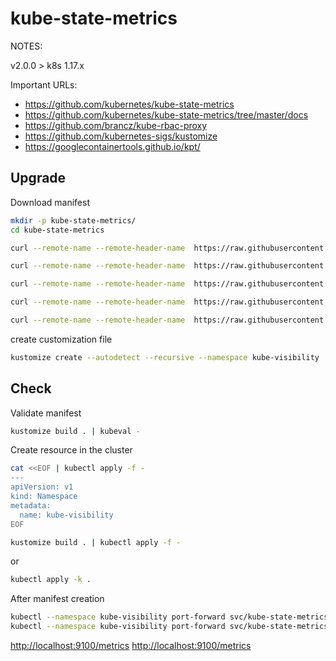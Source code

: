 # kube-state-metrics

NOTES:

v2.0.0 > k8s 1.17.x

Important URLs:

* https://github.com/kubernetes/kube-state-metrics
* https://github.com/kubernetes/kube-state-metrics/tree/master/docs
* https://github.com/brancz/kube-rbac-proxy
* https://github.com/kubernetes-sigs/kustomize
* https://googlecontainertools.github.io/kpt/

## Upgrade

Download manifest

```bash
mkdir -p kube-state-metrics/
cd kube-state-metrics

curl --remote-name --remote-header-name  https://raw.githubusercontent.com/kubernetes/kube-state-metrics/master/examples/standard/cluster-role-binding.yaml

curl --remote-name --remote-header-name  https://raw.githubusercontent.com/kubernetes/kube-state-metrics/master/examples/standard/cluster-role.yaml

curl --remote-name --remote-header-name  https://raw.githubusercontent.com/kubernetes/kube-state-metrics/master/examples/standard/deployment.yaml

curl --remote-name --remote-header-name  https://raw.githubusercontent.com/kubernetes/kube-state-metrics/master/examples/standard/service-account.yaml

curl --remote-name --remote-header-name  https://raw.githubusercontent.com/kubernetes/kube-state-metrics/master/examples/standard/service.yaml

```

create customization file

```bash
kustomize create --autodetect --recursive --namespace kube-visibility
```

## Check

Validate manifest

```bash
kustomize build . | kubeval -
```

Create resource in the cluster

```bash
cat <<EOF | kubectl apply -f -
---
apiVersion: v1
kind: Namespace
metadata:
  name: kube-visibility
EOF
```

```bash
kustomize build . | kubectl apply -f -
```

or

```bash
kubectl apply -k .
```

After manifest creation

```bash
kubectl --namespace kube-visibility port-forward svc/kube-state-metrics 8080
kubectl --namespace kube-visibility port-forward svc/kube-state-metrics 8081
```

[http://localhost:9100/metrics](http://localhost:8080/metrics)
[http://localhost:9100/metrics](http://localhost:8081/metrics)

